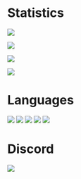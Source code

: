 # Statistics
![](https://github-readme-stats.vercel.app/api?username=Rainn9e1&show_icons=true&theme=dark&hide_border=true&title_color=FEFEFE&icon_color=55D24B&text_color=FEFEFE&bg_color=0,0E1117,0E1117)

![](https://github-readme-streak-stats.herokuapp.com?user=Rainn9e1&theme=github-dark&hide_border=true)

![](https://github-readme-stats.vercel.app/api/top-langs/?username=Rainn9e1&layout=compact&theme=dark&hide_border=true&title_color=FEFEFE&icon_color=55D24B&text_color=FEFEFE&bg_color=0,0E1117,0E1117)

![](https://komarev.com/ghpvc/?username=Rainn9e1&color=39D353)

# Languages
![](https://img.shields.io/badge/-Lua-0d1117?style=flat&logo=lua)
![](https://img.shields.io/badge/-Html-0d1117?style=flat&logo=html)
![](https://img.shields.io/badge/-JavaScript-0d1117?style=flat&logo=javascript)
![](https://img.shields.io/badge/-Python-0d1117?style=flat&logo=python)
![](https://img.shields.io/badge/-CSS-0d1117?style=flat&logo=css)

# Discord
![](https://discord.c99.nl/widget/theme-3/822157253708087336.png)
